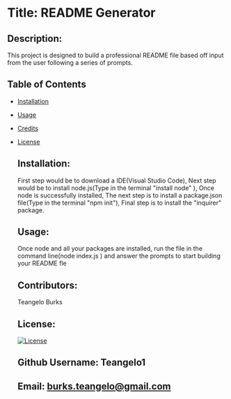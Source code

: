 
  # Title: README Generator

  ## Description:
  This project is designed to build a professional README file based off input from the user following a series of prompts.

   ## Table of Contents
* [Installation](#installation)
* [Usage](#usage)
* [Credits](#credits)
* [License](#license)
  
  ## Installation:
  First step would be to download a IDE(Visual Studio Code), Next step would be to install node.js(Type in the terminal "install node" ), Once node is successfully installed, The next step is to install a package.json file(Type in the terminal "npm init"), Final step is to install the "inquirer" package.


  ## Usage:
  Once node and all your packages are installed, run the file in the command line(node index.js ) and answer the prompts to start building your README fle


  ## Contributors:
  Teangelo Burks

  ## License:
  [![License](https://img.shields.io/badge/License-Apache%202.0-blue.svg)](https://opensource.org/licenses/Apache-2.0)

  ## Github Username: Teangelo1

  ## Email: burks.teangelo@gmail.com
